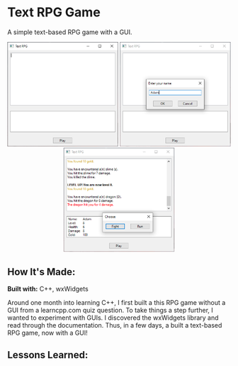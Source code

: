 # Text RPG Game
A simple text-based RPG game with a GUI.

<p align="middle">
  <img src="screenshot1.PNG" alt="GUI Design" width="250" />
  <img src="screenshot2.PNG" alt="Name Input Dialog" width="250" /> 
  <img src="screenshot3.PNG" alt="Gameplay" width="250" />
</p>

## How It's Made:

**Built with:** C++, wxWidgets

Around one month into learning C++, I first built a this RPG game without a GUI from a learncpp.com quiz question. To take things a step further, I 
wanted to experiment with GUIs. I discovered the wxWidgets library and read through the documentation. Thus, in a few days, a built a text-based RPG game, now with a GUI!

## Lessons Learned:

